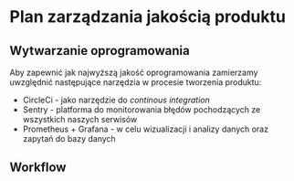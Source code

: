 # Plan zarządzania jakością produktu


## Wytwarzanie oprogramowania

Aby zapewnić jak najwyższą jakość oprogramowania zamierzamy uwzględnić następujące narzędzia w procesie tworzenia produktu:

* CircleCi - jako narzędzie do *continous integration*
* Sentry - platforma do monitorowania błędów pochodzących ze wszystkich naszych serwisów
* Prometheus + Grafana - w celu wizualizacji i analizy danych oraz zapytań do bazy danych

## Workflow 
<!--stackedit_data:
eyJoaXN0b3J5IjpbNTc0NTMzMTI2XX0=
-->